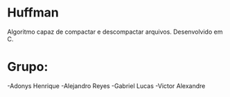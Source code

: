 # Huffman
Algoritmo capaz de compactar e descompactar arquivos. Desenvolvido em C.


# Grupo:

-Adonys Henrique
-Alejandro Reyes
-Gabriel Lucas
-Victor Alexandre
